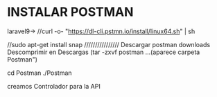 # INSTALAR POSTMAN
laravel9-> 
//curl -o- "https://dl-cli.pstmn.io/install/linux64.sh" | sh

//sudo apt-get install snap
////////////////
Descargar postman downloads
Descomprimir en Descargas (tar -zxvf postman ...(aparece carpeta Postman")

cd Postman
./Postman

creamos Controlador para la API

